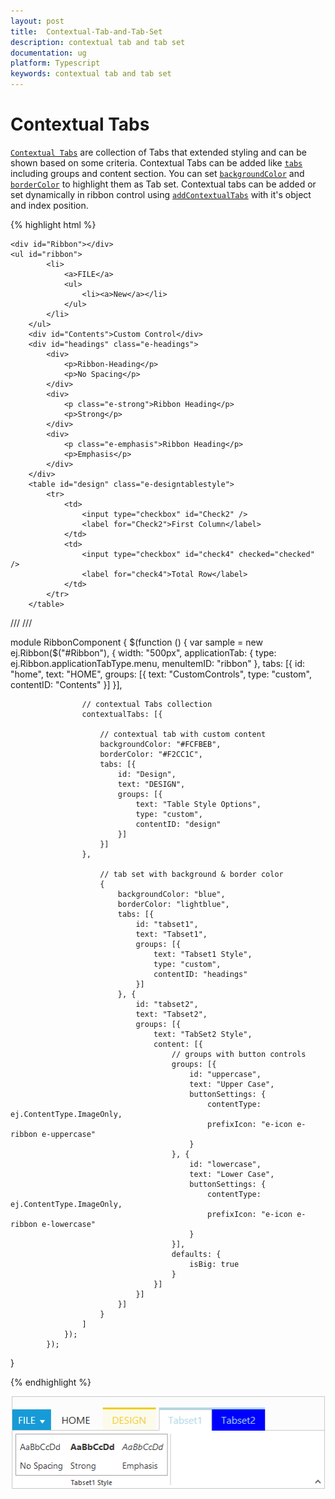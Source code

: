 ```yaml
---
layout: post
title:  Contextual-Tab-and-Tab-Set
description: contextual tab and tab set
documentation: ug
platform: Typescript
keywords: contextual tab and tab set
---
```


# Contextual Tabs

[`Contextual Tabs`](https://help.syncfusion.com/api/js/ejribbon#members:contextualtabs) are collection of Tabs that extended styling and can be shown based on some criteria. Contextual Tabs can be added like [`tabs`](https://help.syncfusion.com/api/js/ejribbon#members:tabs) including groups and content section. You can set [`backgroundColor`](https://help.syncfusion.com/api/js/ejribbon#members:contextualtabs-backgroundcolor) and [`borderColor`](https://help.syncfusion.com/api/js/ejribbon#members:contextualtabs-bordercolor) to highlight them as Tab set. Contextual tabs can be added or set dynamically in ribbon control using [`addContextualTabs`](https://help.syncfusion.com/api/js/ejribbon#methods:addcontextualtabs) with it's object and index position.

{% highlight html %}

    <div id="Ribbon"></div>
    <ul id="ribbon">
            <li>
                <a>FILE</a>
                <ul>
                    <li><a>New</a></li>
                </ul>
            </li>
        </ul>
        <div id="Contents">Custom Control</div>
        <div id="headings" class="e-headings">
            <div>
                <p>Ribbon-Heading</p>
                <p>No Spacing</p>
            </div>
            <div>
                <p class="e-strong">Ribbon Heading</p>
                <p>Strong</p>
            </div>
            <div>
                <p class="e-emphasis">Ribbon Heading</p>
                <p>Emphasis</p>
            </div>
        </div>
        <table id="design" class="e-designtablestyle">
            <tr>
                <td>
                    <input type="checkbox" id="Check2" />
                    <label for="Check2">First Column</label>
                </td>
                <td>
                    <input type="checkbox" id="check4" checked="checked" />
                    <label for="check4">Total Row</label>
                </td>
            </tr>
        </table>

/// <reference path="tsfiles/jquery.d.ts" />
/// <reference path="tsfiles/ej.web.all.d.ts" />

module RibbonComponent {
    $(function () {
        var sample = new ej.Ribbon($("#Ribbon"), {
                    width: "500px",
                    applicationTab: {
                        type: ej.Ribbon.applicationTabType.menu,
                        menuItemID: "ribbon"
                    },
                    tabs: [{
                        id: "home",
                        text: "HOME",
                        groups: [{
                            text: "CustomControls",
                            type: "custom",
                            contentID: "Contents"
                        }]
                    }],
    
                    // contextual Tabs collection
                    contextualTabs: [{
    
                        // contextual tab with custom content
                        backgroundColor: "#FCFBEB",
                        borderColor: "#F2CC1C",
                        tabs: [{
                            id: "Design",
                            text: "DESIGN",
                            groups: [{
                                text: "Table Style Options",
                                type: "custom",
                                contentID: "design"
                            }]
                        }]
                    },
    
                        // tab set with background & border color
                        {
                            backgroundColor: "blue",
                            borderColor: "lightblue",
                            tabs: [{
                                id: "tabset1",
                                text: "Tabset1",
                                groups: [{
                                    text: "Tabset1 Style",
                                    type: "custom",
                                    contentID: "headings"
                                }]
                            }, {
                                id: "tabset2",
                                text: "Tabset2",
                                groups: [{
                                    text: "TabSet2 Style",
                                    content: [{
                                        // groups with button controls
                                        groups: [{
                                            id: "uppercase",
                                            text: "Upper Case",
                                            buttonSettings: {
                                                contentType: ej.ContentType.ImageOnly,
                                                prefixIcon: "e-icon e-ribbon e-uppercase"
                                            }
                                        }, {
                                            id: "lowercase",
                                            text: "Lower Case",
                                            buttonSettings: {
                                                contentType: ej.ContentType.ImageOnly,
                                                prefixIcon: "e-icon e-ribbon e-lowercase"
                                            }
                                        }],
                                        defaults: {
                                            isBig: true
                                        }
                                    }]
                                }]
                            }]
                        }
                    ]
                });
            });
  }

{% endhighlight %}


![](Contextual-Tab-and-Tab-Set_images/Contextual-Tab-and-Tab-Set_img1.png)

